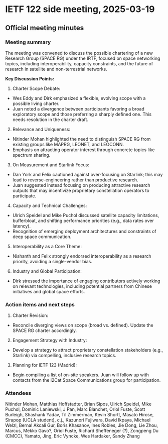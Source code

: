 # IETF 122 side meeting, 2025-03-19

## Official meeting minutes

### Meeting summary

The meeting was convened to discuss the possible chartering of a new Research Group (SPACE RG) under the IRTF, focused on space networking topics, including interoperability, capacity constraints, and the future of research in satellite and non-terrestrial networks.

**Key Discussion Points:**

1. Charter Scope Debate:

  * Wes Eddy and Dirk emphasized a flexible, evolving scope with a possible living charter.
  * Juan noted a divergence between participants favoring a broad exploratory scope and those preferring a sharply defined one. This needs resolution in the charter draft.

2. Relevance and Uniqueness:

  * Nitinder Mohan highlighted the need to distinguish SPACE RG from existing groups like MAPRG, LEONET, and LEOCONN.
  * Emphasis on attracting operator interest through concrete topics like spectrum sharing.

3. On Measurement and Starlink Focus:

  * Dan York and Felix cautioned against over-focusing on Starlink; this may lead to reverse-engineering rather than productive research.
  * Juan suggested instead focusing on producing attractive research outputs that may incentivize proprietary constellation operators to participate.

4. Capacity and Technical Challenges:

  * Ulrich Speidel and Mike Puchol discussed satellite capacity limitations, bufferbloat, and shifting performance priorities (e.g., data rates over latency).
  * Recognition of emerging deployment architectures and constraints of deep space communication.

5. Interoperability as a Core Theme:

  * Nishanth and Felix strongly endorsed interoperability as a research priority, avoiding a single-vendor bias.

6. Industry and Global Participation:

  * Dirk stressed the importance of engaging contributors actively working on relevant technologies, including potential partners from Chinese initiatives and global space efforts.

### Action items and next steps

1. Charter Revision:
  * Reconcile diverging views on scope (broad vs. defined). Update the SPACE RG charter accordingly.

2. Engagement Strategy with Industry:
  * Develop a strategy to attract proprietary constellation stakeholders (e.g., Starlink) via compelling, inclusive research topics.

3. Planning for IETF 123 (Madrid):
  * Begin compiling a list of on-site speakers. Juan will follow up with contacts from the i2Cat Space Communications group for participation.

### Attendees

Nitinder Mohan,
Matthias Hoffstadter,
Brian Sipos,
Ulrich Speidel,
Mike Puchol,
Dominic Laniewski,
J Pan,
Marc Blanchet,
Oriol Fuste,
Scott Burleigh,
Shashank Yadav,
Til Zimmerman,
Kevin Shortt,
Masato Hirose,
Sirapop (UCLA student),
c.j.,
Kazunori Fujiwara,
David Ikpaya,
Michael Welzl,
Bernal Akcali Gur,
Boris Khasanov,
Ines Robles,
Jie Dong,
Lie Zhou,
Marcus,
Mekko Gavo?,
Oriol Fuste,
Richard Sheffeneger (?),
Zongpeng Du (CMCC),
Yamato,
Jing,
Eric Vyncke,
Wes Hardaker,
Sandy Zhang
